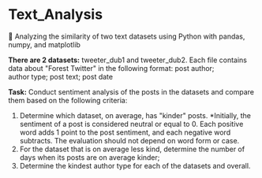 # Text_Analysis
💬 Analyzing the similarity of two text datasets using Python with pandas, numpy, and matplotlib

**There are 2 datasets:** tweeter_dub1 and tweeter_dub2.
Each file contains data about "Forest Twitter" in the following format:
post author;\
author type;
post text;
post date

**Task:** Conduct sentiment analysis of the posts in the datasets and compare them based on the following criteria:
1. Determine which dataset, on average, has "kinder" posts.
*Initially, the sentiment of a post is considered neutral or equal to 0. Each positive word adds 1 point to the post sentiment, and each negative word subtracts. The evaluation should not depend on word form or case.
2. For the dataset that is on average less kind, determine the number of days when its posts are on average kinder;
3. Determine the kindest author type for each of the datasets and overall.

